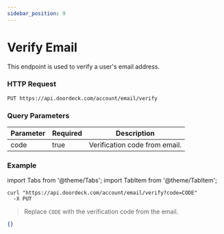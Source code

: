 ```yaml
---
sidebar_position: 9
---
```


# Verify Email

This endpoint is used to verify a user's email address.

### HTTP Request
`PUT https://api.doordeck.com/account/email/verify`

### Query Parameters

| Parameter | Required | Description                   |
|-----------|----------|-------------------------------|
| code      | true     | Verification code from email. |

### Example

import Tabs from '@theme/Tabs';
import TabItem from '@theme/TabItem';

<Tabs>
<TabItem value="shell" label="Request">

```shell title="CURL"
curl "https://api.doordeck.com/account/email/verify?code=CODE"
  -X PUT
```
> Replace `CODE` with the verification code from the email.

</TabItem>
<TabItem value="json" label="Response">

```json title="JSON"
{}
```

</TabItem>
</Tabs>
